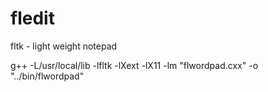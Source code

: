 # fledit
fltk - light weight notepad

 g++ -L/usr/local/lib -lfltk -lXext -lX11 -lm   "flwordpad.cxx"  -o  "../bin/flwordpad"
 
 
 

